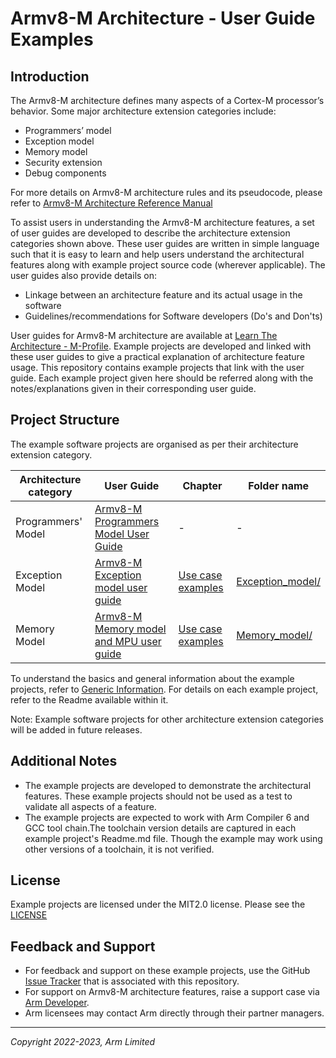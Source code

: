 <!--
SPDX-FileCopyrightText: Copyright 2022-2023 Arm Limited <open-source-office@arm.com>
SPDX-License-Identifier: MIT
-->

# Armv8-M Architecture - User Guide Examples

## Introduction

The Armv8-M architecture defines many aspects of a Cortex-M processor’s behavior. Some major architecture extension categories include:

- Programmers’ model
- Exception model
- Memory model
- Security extension
- Debug components

For more details on Armv8-M architecture rules and its pseudocode, please refer to [Armv8-M Architecture Reference Manual](https://developer.arm.com/documentation/ddi0553/latest) 

To assist users in understanding the Armv8-M architecture features, a set of user guides are developed to describe the architecture extension categories shown above. These user guides are written in simple language such that it is easy to learn and help users understand the architectural features along with example project source code (wherever applicable). The user guides also provide details on: 

- Linkage between an architecture feature and its actual usage in the software 
- Guidelines/recommendations for Software developers (Do's and Don'ts)

User guides for Armv8-M architecture are available at [Learn The Architecture - M-Profile](https://www.arm.com/architecture/learn-the-architecture/m-profile). Example projects are developed and linked with these user guides to give a practical explanation of architecture feature usage. This repository contains example projects that link with the user guide. Each example project given here should be referred along with the notes/explanations given in their corresponding user guide.

## Project Structure

The example software projects are organised as per their architecture extension category.

| Architecture category | User Guide | Chapter | Folder name |
| --------------------- | -----------| --------| ------------| 
| Programmers' Model | [Armv8-M Programmers Model User Guide](https://developer.arm.com/documentation/107656/latest/) | - | - |
| Exception Model | [Armv8-M Exception model user guide](https://developer.arm.com/documentation/107706/latest/) | [Use case examples](https://developer.arm.com/documentation/107706/0100/Use-case-examples) | [Exception_model/](https://github.com/ARM-software/m-profile-user-guide-examples/tree/main/Exception_model) |
| Memory Model  | [Armv8-M Memory model and MPU user guide](https://developer.arm.com/documentation/107565/latest/) | [Use case examples](https://developer.arm.com/documentation/107565/0101/Use-case-examples) | [Memory_model/](https://github.com/ARM-software/m-profile-user-guide-examples/tree/main/Memory_model) |


To understand the basics and general information about the example projects, refer to [Generic Information](https://developer.arm.com/documentation/107565/0100/Use-case-examples/Generic-Information). For details on each example project, refer to the Readme available within it.

Note: 
Example software projects for other architecture extension categories will be added in future releases.

## Additional Notes

- The example projects are developed to demonstrate the architectural features. These example projects should not be used as a test to validate all aspects of a feature.
- The example projects are expected to work with Arm Compiler 6 and GCC tool chain.The toolchain version details are captured in each example project's Readme.md file. Though the example may work using other versions of a toolchain, it is not verified.

## License
Example projects are licensed under the MIT2.0 license. Please see the [LICENSE](LICENSE)

## Feedback and Support

- For feedback and support on these example projects, use the GitHub [Issue Tracker](https://github.com/ARM-software/m-profile-user-guide-examples/issues) that is associated with this repository.
- For support on Armv8-M architecture features, raise a support case via [Arm Developer](https://developer.arm.com/support).
- Arm licensees may contact Arm directly through their partner managers.


----

*Copyright 2022-2023, Arm Limited*

